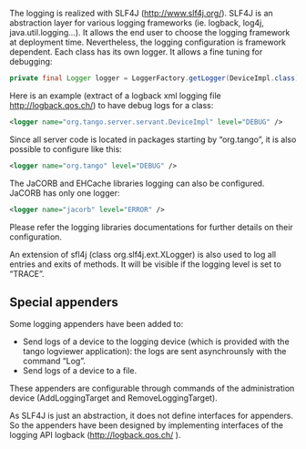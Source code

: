 The logging is realized with SLF4J (http://www.slf4j.org/).  SLF4J is an abstraction layer for various logging frameworks (ie. logback, log4j, java.util.logging…).  It allows the end user to choose the logging framework at deployment time. Nevertheless, the logging configuration is framework dependent. 
Each class has its own logger. It allows a fine tuning for debugging:
```java
private final Logger logger = LoggerFactory.getLogger(DeviceImpl.class);
```

Here is an example (extract of a logback xml logging file http://logback.qos.ch/) to have debug logs for a class:
```xml
<logger name="org.tango.server.servant.DeviceImpl" level="DEBUG" />
```

Since all server code is located in packages starting by “org.tango”, it is also possible to configure like this:
```xml
<logger name="org.tango" level="DEBUG" />
```
 
The JaCORB and EHCache libraries logging can also be configured. JaCORB has only one logger:
```xml
<logger name="jacorb" level="ERROR" />
```

Please refer the logging libraries documentations for further details on their configuration.

An extension of sfl4j (class org.slf4j.ext.XLogger) is also used to log all entries and exits of methods. It will be visible if the logging level is set to “TRACE”.

## Special appenders

Some logging appenders have been added to:

* Send logs of a device to the logging device (which is provided with the tango logviewer application): the logs are sent asynchrounsly with the command “Log”.
* Send logs of a device to a file.

These appenders are configurable through commands of the administration device (AddLoggingTarget and RemoveLoggingTarget). 

As SLF4J is just an abstraction, it does not define interfaces for appenders. So the appenders have been designed by implementing interfaces of the logging API logback (http://logback.qos.ch/ ).